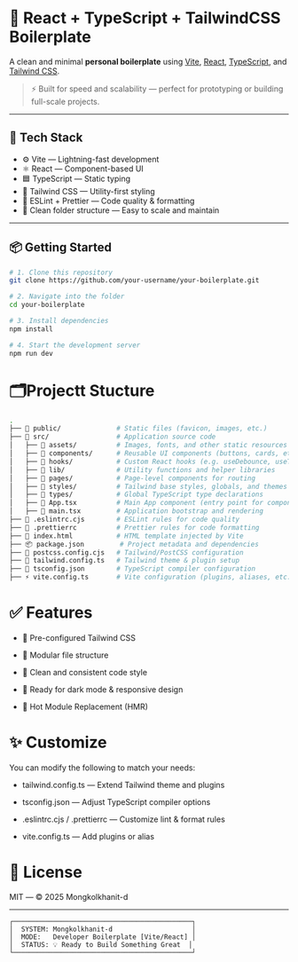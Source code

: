 # 🧪 React + TypeScript + TailwindCSS Boilerplate

A clean and minimal **personal boilerplate** using [Vite](https://vitejs.dev/), [React](https://reactjs.org/), [TypeScript](https://www.typescriptlang.org/), and [Tailwind CSS](https://tailwindcss.com/).

> ⚡️ Built for speed and scalability — perfect for prototyping or building full-scale projects.

---

## 🚀 Tech Stack

- ⚙️ Vite — Lightning-fast development
- ⚛️ React — Component-based UI
- 🟦 TypeScript — Static typing
- 🎨 Tailwind CSS — Utility-first styling
- 🧼 ESLint + Prettier — Code quality & formatting
- 📁 Clean folder structure — Easy to scale and maintain

---

## 📦 Getting Started

```bash
# 1. Clone this repository
git clone https://github.com/your-username/your-boilerplate.git

# 2. Navigate into the folder
cd your-boilerplate

# 3. Install dependencies
npm install

# 4. Start the development server
npm run dev
```

# 🗂️Projectt Stucture

```bash
.
├── 📂 public/              # Static files (favicon, images, etc.)
├── 📂 src/                 # Application source code
│   ├── 📁 assets/          # Images, fonts, and other static resources
│   ├── 📁 components/      # Reusable UI components (buttons, cards, etc.)
│   ├── 📁 hooks/           # Custom React hooks (e.g. useDebounce, useToggle)
│   ├── 📁 lib/             # Utility functions and helper libraries
│   ├── 📁 pages/           # Page-level components for routing
│   ├── 📁 styles/          # Tailwind base styles, globals, and themes
│   ├── 📁 types/           # Global TypeScript type declarations
│   ├── 🧩 App.tsx          # Main App component (entry point for components)
│   ├── 🚀 main.tsx         # Application bootstrap and rendering
├── 🧠 .eslintrc.cjs        # ESLint rules for code quality
├── 🎨 .prettierrc          # Prettier rules for code formatting
├── 🧾 index.html           # HTML template injected by Vite
├── 📦 package.json         # Project metadata and dependencies
├── 🧵 postcss.config.cjs   # Tailwind/PostCSS configuration
├── 🎨 tailwind.config.ts   # Tailwind theme & plugin setup
├── 🧩 tsconfig.json        # TypeScript compiler configuration
├── ⚡ vite.config.ts       # Vite configuration (plugins, aliases, etc.)

```

# ✅ Features

- 🎨 Pre-configured Tailwind CSS

- 🧩 Modular file structure

- 🧼 Clean and consistent code style

- 🌙 Ready for dark mode & responsive design

- 🔄 Hot Module Replacement (HMR)

# ✨ Customize

You can modify the following to match your needs:

- tailwind.config.ts — Extend Tailwind theme and plugins

- tsconfig.json — Adjust TypeScript compiler options

- .eslintrc.cjs / .prettierrc — Customize lint & format rules

- vite.config.ts — Add plugins or alias

# 📄 License

MIT — © 2025 Mongkolkhanit-d

---

```text
┌─────────────────────────────────────────────┐
│  SYSTEM: Mongkolkhanit-d                    │
│  MODE:   Developer Boilerplate [Vite/React] │
│  STATUS: 💡 Ready to Build Something Great  │
└─────────────────────────────────────────────┘
```
